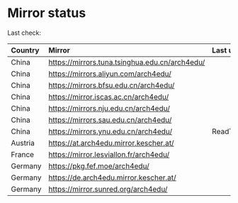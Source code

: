 <script src="./time.js"></script>
# Mirror status
Last check: <script type="text/javascript">localize(1680021502.7707736);</script>

|Country|Mirror|Last update|
|:------|:-----|:----------|
|China|https://mirrors.tuna.tsinghua.edu.cn/arch4edu/|<script type="text/javascript">localize(1679985241);</script>|
|China|https://mirrors.aliyun.com/arch4edu/|<script type="text/javascript">localize(1679942016);</script>|
|China|https://mirrors.bfsu.edu.cn/arch4edu/|<script type="text/javascript">localize(1679985241);</script>|
|China|https://mirror.iscas.ac.cn/arch4edu/|<script type="text/javascript">localize(1679985241);</script>|
|China|https://mirrors.nju.edu.cn/arch4edu/|<script type="text/javascript">localize(1679985241);</script>|
|China|https://mirrors.sau.edu.cn/arch4edu/|<script type="text/javascript">localize(1673850842);</script>|
|China|https://mirrors.ynu.edu.cn/arch4edu/|ReadTimeout|
|Austria|https://at.arch4edu.mirror.kescher.at/|<script type="text/javascript">localize(1679985241);</script>|
|France|https://mirror.lesviallon.fr/arch4edu/|<script type="text/javascript">localize(1679985241);</script>|
|Germany|https://pkg.fef.moe/arch4edu/|<script type="text/javascript">localize(1679985241);</script>|
|Germany|https://de.arch4edu.mirror.kescher.at/|<script type="text/javascript">localize(1679985241);</script>|
|Germany|https://mirror.sunred.org/arch4edu/|<script type="text/javascript">localize(1679985241);</script>|

<script src="./tablefilter/tablefilter.js"></script>
<script src="./table.js"></script>